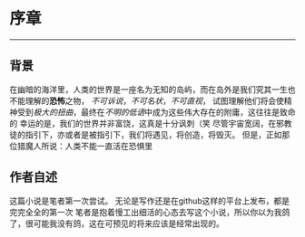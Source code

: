 # 序章  

---  

## 背景  

在幽暗的海洋里，人类的世界是一座名为无知的岛屿，而在岛外是我们究其一生也不能理解的**恐怖**之物，
*不可诉说*，*不可名状*，*不可直视*，
试图理解他们将会使精神受到*极大的扭曲*，最终在*不明的低语*中成为这些伟大存在的附庸，这往往是致命的
幸运的是，我们的世界并非富饶，这真是十分讽刺（笑
尽管宇宙宽阔，在邪教徒的指引下，亦或者是被指引下，我们将遇见，将创造，将毁灭。
但是，正如那位猎魔人所说：人类不能一直活在恐惧里

## 作者自述  

这篇小说是笔者第一次尝试。
无论是写作还是在github这样的平台上发布，都是完完全全的第一次
笔者是抱着慢工出细活的心态去写这个小说，所以你以为我鸽了，很可能我没有鸽，这在可预见的将来应该是经常出现的。
